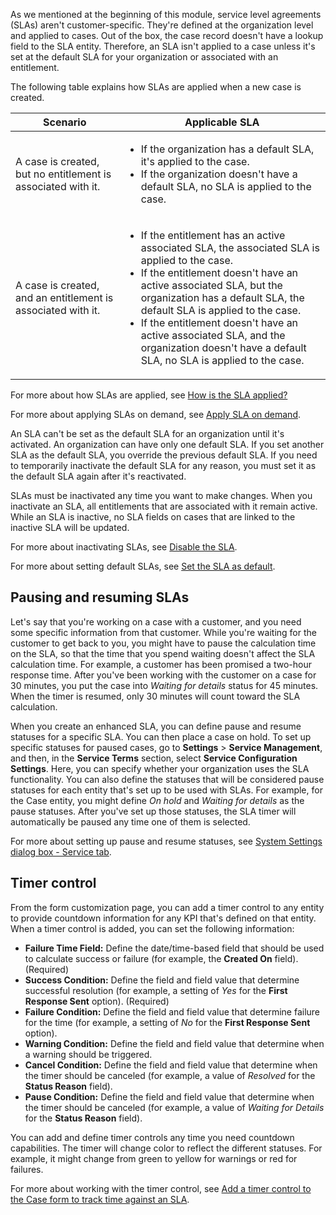 As we mentioned at the beginning of this module, service level agreements (SLAs) aren't customer-specific. They're defined at the organization level and applied to cases. Out of the box, the case record doesn't have a lookup field to the SLA entity. Therefore, an SLA isn't applied to a case unless it's set at the default SLA for your organization or associated with an entitlement.

The following table explains how SLAs are applied when a new case is created.

<table>
<thead>
<tr>
<th>Scenario</th>
<th>Applicable SLA</th>
</tr>
</thead>
<tbody>
<tr>
<td>A case is created, but no entitlement is associated with it.</td>
<td>
<ul>
<li>If the organization has a default SLA, it's applied to the case.</li>
<li>If the organization doesn't have a default SLA, no SLA is applied to the case.</li>
</ul>
</td>
</tr>
<tr>
<td>A case is created, and an entitlement is associated with it.</td>
<td>
<ul>
<li>If the entitlement has an active associated SLA, the associated SLA is applied to the case.</li>
<li>If the entitlement doesn't have an active associated SLA, but the organization has a default SLA, the default SLA is applied to the case.</li>
<li>If the entitlement doesn't have an active associated SLA, and the organization doesn't have a default SLA, no SLA is applied to the case.</li>
</ul>
</td>
</tr>
</tbody>
</table>

For more about how SLAs are applied, see [How is the SLA applied?](https://docs.microsoft.com/dynamics365/customer-engagement/customer-service/define-service-level-agreements#how-is-the-sla-applied)

For more about applying SLAs on demand, see [Apply SLA on demand](https://docs.microsoft.com/dynamics365/customer-engagement/customer-service/define-service-level-agreements#apply-sla-on-demand).

An SLA can't be set as the default SLA for an organization until it's activated. An organization can have only one default SLA. If you set another SLA as the default SLA, you override the previous default SLA. If you need to temporarily inactivate the default SLA for any reason, you must set it as the default SLA again after it's reactivated.

SLAs must be inactivated any time you want to make changes. When you inactivate an SLA, all entitlements that are associated with it remain active. While an SLA is inactive, no SLA fields on cases that are linked to the inactive SLA will be updated.

For more about inactivating SLAs, see [Disable the SLA](https://docs.microsoft.com/dynamics365/customer-engagement/customer-service/define-service-level-agreements#disable-the-sla).

For more about setting default SLAs, see [Set the SLA as default](https://docs.microsoft.com/dynamics365/customer-engagement/customer-service/define-service-level-agreements#set-the-sla-as-default).

## Pausing and resuming SLAs

Let's say that you're working on a case with a customer, and you need some specific information from that customer. While you're waiting for the customer to get back to you, you might have to pause the calculation time on the SLA, so that the time that you spend waiting doesn't affect the SLA calculation time. For example, a customer has been promised a two-hour response time. After you've been working with the customer on a case for 30 minutes, you put the case into *Waiting for details* status for 45 minutes. When the timer is resumed, only 30 minutes will count toward the SLA calculation.

When you create an enhanced SLA, you can define pause and resume statuses for a specific SLA. You can then place a case on hold. To set up specific statuses for paused cases, go to **Settings** \> **Service Management**, and then, in the **Service Terms** section, select **Service Configuration Settings**. Here, you can specify whether your organization uses the SLA functionality. You can also define the statuses that will be considered pause statuses for each entity that's set up to be used with SLAs. For example, for the Case entity, you might define *On hold* and *Waiting for details* as the pause statuses. After you've set up those statuses, the SLA timer will automatically be paused any time one of them is selected.

For more about setting up pause and resume statuses, see [System Settings dialog box - Service tab](https://docs.microsoft.com/dynamics365/customer-engagement/admin/system-settings-dialog-box-service-tab).

## Timer control

From the form customization page, you can add a timer control to any entity to provide countdown information for any KPI that's defined on that entity. When a timer control is added, you can set the following information:

- **Failure Time Field:** Define the date/time-based field that should be used to calculate success or failure (for example, the **Created On** field). (Required)
- **Success Condition:** Define the field and field value that determine successful resolution (for example, a setting of *Yes* for the **First Response Sent** option). (Required)
- **Failure Condition:** Define the field and field value that determine failure for the time (for example, a setting of *No* for the **First Response Sent** option).
- **Warning Condition:** Define the field and field value that determine when a warning should be triggered.
- **Cancel Condition:** Define the field and field value that determine when the timer should be canceled (for example, a value of *Resolved* for the **Status Reason** field).
- **Pause Condition:** Define the field and field value that determine when the timer should be canceled (for example, a value of *Waiting for Details* for the **Status Reason** field).

You can add and define timer controls any time you need countdown capabilities. The timer will change color to reflect the different statuses. For example, it might change from green to yellow for warnings or red for failures.

For more about working with the timer control, see [Add a timer control to the Case form to track time against an SLA](https://docs.microsoft.com/dynamics365/customer-engagement/customer-service/add-timer-control-case-form-track-time-against-sla).
